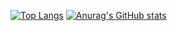[![Top Langs](https://github-readme-stats.vercel.app/api/top-langs/?username=Helarioss&layout=compact)](https://github.com/anuraghazra/github-readme-stats)
[![Anurag's GitHub stats](https://github-readme-stats.vercel.app/api?username=Helarioss&show_icons=true&theme=jolly)](https://github.com/anuraghazra/github-readme-stats)
